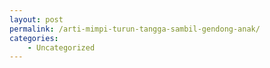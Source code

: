 ```yaml
---
layout: post
permalink: /arti-mimpi-turun-tangga-sambil-gendong-anak/
categories:
    - Uncategorized
---
```


